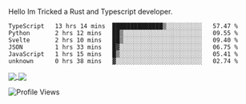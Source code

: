 Hello Im Tricked a Rust and Typescript developer.

<!--START_SECTION:waka-->

```text
TypeScript   13 hrs 14 mins  ██████████████▒░░░░░░░░░░   57.47 %
Python       2 hrs 12 mins   ██▒░░░░░░░░░░░░░░░░░░░░░░   09.55 %
Svelte       2 hrs 10 mins   ██▒░░░░░░░░░░░░░░░░░░░░░░   09.40 %
JSON         1 hrs 33 mins   █▓░░░░░░░░░░░░░░░░░░░░░░░   06.75 %
JavaScript   1 hrs 15 mins   █▒░░░░░░░░░░░░░░░░░░░░░░░   05.41 %
unknown      0 hrs 38 mins   ▓░░░░░░░░░░░░░░░░░░░░░░░░   02.74 %
```

<!--END_SECTION:waka-->

<a href="https://github.com/Tricked-dev?tab=repositories">
  <img align="center" src="https://github-readme-stats.vercel.app/api/top-langs/?username=Tricked-dev&hide=scheme&count_private=true&title_color=EC5061&text_color=FBDCDF&icon_color=E89F9A&bg_color=0D1117" />
</a>
<a href="https://github.com/Tricked-dev?tab=repositories">
  <img align="center" src="https://github-readme-stats.vercel.app/api?username=Tricked-dev&show_icons=true&line_height=33&count_private=true&title_color=EC5061&text_color=FBDCDF&icon_color=E89F9A&bg_color=0D1117&compact=true" />
</a>

![Profile Views](https://api.tricked.pro/badge?user=tricked&style=FlatSquare)
